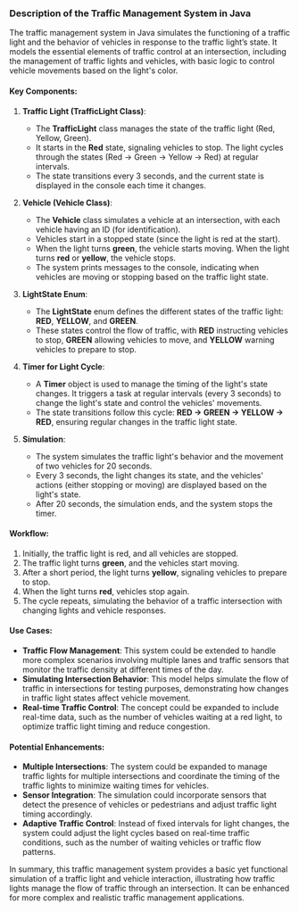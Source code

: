 ### Description of the Traffic Management System in Java

The traffic management system in Java simulates the functioning of a traffic light and the behavior of vehicles in response to the traffic light’s state. It models the essential elements of traffic control at an intersection, including the management of traffic lights and vehicles, with basic logic to control vehicle movements based on the light's color.

#### Key Components:

1. **Traffic Light (TrafficLight Class)**:
   - The **TrafficLight** class manages the state of the traffic light (Red, Yellow, Green).
   - It starts in the **Red** state, signaling vehicles to stop. The light cycles through the states (Red → Green → Yellow → Red) at regular intervals.
   - The state transitions every 3 seconds, and the current state is displayed in the console each time it changes.
   
2. **Vehicle (Vehicle Class)**:
   - The **Vehicle** class simulates a vehicle at an intersection, with each vehicle having an ID (for identification).
   - Vehicles start in a stopped state (since the light is red at the start).
   - When the light turns **green**, the vehicle starts moving. When the light turns **red** or **yellow**, the vehicle stops.
   - The system prints messages to the console, indicating when vehicles are moving or stopping based on the traffic light state.

3. **LightState Enum**:
   - The **LightState** enum defines the different states of the traffic light: **RED**, **YELLOW**, and **GREEN**.
   - These states control the flow of traffic, with **RED** instructing vehicles to stop, **GREEN** allowing vehicles to move, and **YELLOW** warning vehicles to prepare to stop.

4. **Timer for Light Cycle**:
   - A **Timer** object is used to manage the timing of the light's state changes. It triggers a task at regular intervals (every 3 seconds) to change the light's state and control the vehicles' movements.
   - The state transitions follow this cycle: **RED → GREEN → YELLOW → RED**, ensuring regular changes in the traffic light state.

5. **Simulation**:
   - The system simulates the traffic light's behavior and the movement of two vehicles for 20 seconds.
   - Every 3 seconds, the light changes its state, and the vehicles' actions (either stopping or moving) are displayed based on the light's state.
   - After 20 seconds, the simulation ends, and the system stops the timer.

#### Workflow:

1. Initially, the traffic light is red, and all vehicles are stopped.
2. The traffic light turns **green**, and the vehicles start moving.
3. After a short period, the light turns **yellow**, signaling vehicles to prepare to stop.
4. When the light turns **red**, vehicles stop again.
5. The cycle repeats, simulating the behavior of a traffic intersection with changing lights and vehicle responses.

#### Use Cases:

- **Traffic Flow Management**: This system could be extended to handle more complex scenarios involving multiple lanes and traffic sensors that monitor the traffic density at different times of the day.
- **Simulating Intersection Behavior**: This model helps simulate the flow of traffic in intersections for testing purposes, demonstrating how changes in traffic light states affect vehicle movement.
- **Real-time Traffic Control**: The concept could be expanded to include real-time data, such as the number of vehicles waiting at a red light, to optimize traffic light timing and reduce congestion.

#### Potential Enhancements:

- **Multiple Intersections**: The system could be expanded to manage traffic lights for multiple intersections and coordinate the timing of the traffic lights to minimize waiting times for vehicles.
- **Sensor Integration**: The simulation could incorporate sensors that detect the presence of vehicles or pedestrians and adjust traffic light timing accordingly.
- **Adaptive Traffic Control**: Instead of fixed intervals for light changes, the system could adjust the light cycles based on real-time traffic conditions, such as the number of waiting vehicles or traffic flow patterns.

In summary, this traffic management system provides a basic yet functional simulation of a traffic light and vehicle interaction, illustrating how traffic lights manage the flow of traffic through an intersection. It can be enhanced for more complex and realistic traffic management applications.
